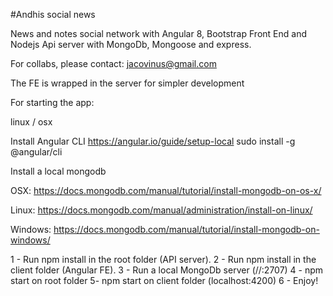 #Andhis social news

News and notes social network with Angular 8, Bootstrap Front End and Nodejs Api server with MongoDb, Mongoose and express.

For collabs, please contact: jacovinus@gmail.com

The FE is wrapped in the server for simpler development

For starting the app:

linux / osx

Install Angular CLI
https://angular.io/guide/setup-local
sudo install -g @angular/cli

Install a local mongodb

OSX:
https://docs.mongodb.com/manual/tutorial/install-mongodb-on-os-x/

Linux:
https://docs.mongodb.com/manual/administration/install-on-linux/

Windows:
https://docs.mongodb.com/manual/tutorial/install-mongodb-on-windows/



1 - Run npm install in the root folder (API server).
2 - Run npm install in the client folder (Angular FE).
3 - Run a local MongoDb server (//:2707)
4 - npm start on root folder
5- npm start on client folder (localhost:4200)
6 - Enjoy!


